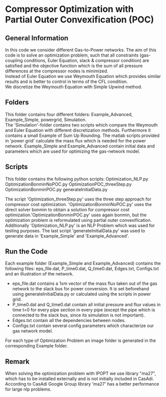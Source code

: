 # Compressor Optimization with Partial Outer Convexification (POC)

## General Information

In this code we consider different Gas-to-Power networks.
The aim of this code is to solve an optimization problem, such that all constraints (gas-coupling conditions, Euler Equation, slack & compressor condition) are satisfied and the objective function which is the sum of all pressure differences at the compressor nodes is minimized. \
Instead of Euler Equation we use Weymouth Equation which provides similar results and is better to control in terms of the CFL condition. \
We discretize the Weymouth Equation with Simple Upwind method. 

## Folders

This folder contains four different folders: Example_Advanced, Example_Simple, powergrid, Simulation. \
The 'Simulation'-folder contains two scripts which compare the Weymouth and Euler Equation with different discretization methods. Furthermore it contains a small Example of Sum Up Rounding.
The matlab scripts provided in 'power grid' calculate the mass flux which is needed for the power network.
Example_Simple and Example_Advanced contain initial data and parameters which are used for optimizing the gas-network model.

## Scripts

This folder contains the following python scripts:
Optimization_NLP.py
OptimizationBonminNoPOC.py
OptimizationPOC_threeStep.py
OptimizationBonminPOC.py
generateInitialData.py

The script 'Optimization_threeStep.py' uses the three step approach for compressor cost optimization.
'OptimizationBonminNoPOC.py' uses the direct solver bonmin to obtain a solution for compressor cost optimization.'OptimizationBonminPOC.py' uses again bonmin, but the optimization problem is reformulated using partial outer convexification. Additionally 'Optimization_NLP.py' is an NLP Problem which was used for testing purposes.
The last script 'generateInitialData.py' was used to generate data in 'Example_Simple' and 'Example_Advanced'.

## Run the Code

Each example folder (Example_Simple and Example_Advanced) contains the following files: 
eps_file.dat, P_time0.dat, Q_time0.dat, Edges.txt, Configs.txt and an illustration of the network. 
- eps_file.dat contains a 1xm vector of the mass flux taken out of the gas network to the slack bus for power conversion. 
It is set beforehand using generateInitialData.py or calculated using the scripts in power grid. 
- P_time0.dat and Q_time0.dat contain all initial pressure and flux values in time t=0 for every pipe section in every pipe (except the pipe which is connected to the slack bus, since its simulation is not important).  
- Edges.txt contain all the dependencies between nodes. 
- Configs.txt contain several config parameters which characterize our gas network model. 

For each type of Optimization Problem an image folder is generated in the corresponding Example folder.

## Remark
When solving the optimization problem with IPOPT we use library "ma27", 
which has to be installed externally and is not initially included in CasAdi. 
According to CasAdi Google Group library 'ma27' has a better performance for large nlp problems.
